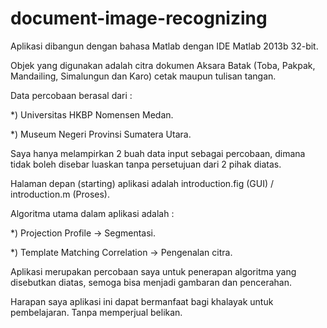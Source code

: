 # document-image-recognizing

Aplikasi dibangun dengan bahasa Matlab dengan IDE Matlab 2013b 32-bit.

Objek yang digunakan adalah citra dokumen Aksara Batak (Toba, Pakpak, Mandailing, Simalungun dan Karo) cetak maupun tulisan tangan.

Data percobaan berasal dari :

*) Universitas HKBP Nomensen Medan.

*) Museum Negeri Provinsi Sumatera Utara.

Saya hanya melampirkan 2 buah data input sebagai percobaan, dimana tidak boleh disebar luaskan tanpa persetujuan dari 2 pihak diatas.

Halaman depan (starting) aplikasi  adalah introduction.fig (GUI) / introduction.m (Proses).

Algoritma utama dalam aplikasi adalah :

*) Projection Profile -> Segmentasi.

*) Template Matching Correlation -> Pengenalan citra.

Aplikasi merupakan percobaan saya untuk penerapan algoritma yang disebutkan diatas, semoga bisa menjadi gambaran dan pencerahan.

Harapan saya aplikasi ini dapat bermanfaat bagi khalayak untuk pembelajaran. Tanpa memperjual belikan.
